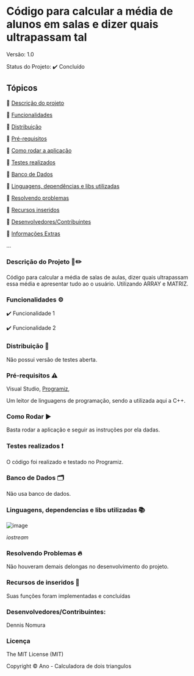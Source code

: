# Código para calcular a média de alunos em salas e dizer quais ultrapassam tal
Versão: 1.0

Status do Projeto:  ✔️ Concluído

## Tópicos
🔹 [Descrição do projeto](https://github.com/GatoEstunado/Construtor_Game#descri%C3%A7%C3%A3o-do-projeto-%EF%B8%8F)

🔹 [Funcionalidades](https://github.com/GatoEstunado/Construtor_Game#funcionalidades-%EF%B8%8F)

🔹 [Distribuição](https://github.com/GatoEstunado/Construtor_Game#distribui%C3%A7%C3%A3o-)

🔹 [Pré-requisitos](https://github.com/GatoEstunado/Construtor_Game#pr%C3%A9-requisitos-%EF%B8%8F)

🔹 [Como rodar a aplicação](https://github.com/GatoEstunado/Construtor_Game#como-rodar-%EF%B8%8F)

🔹 [Testes realizados](https://github.com/GatoEstunado/Construtor_Game#testes-realizados-)

🔹 [Banco de Dados](https://github.com/GatoEstunado/Construtor_Game#banco-de-dados-%EF%B8%8F)

🔹 [Linguagens, dependências e libs utilizadas](https://github.com/GatoEstunado/Construtor_Game#linguagens-dependencias-e-libs-utilizadas-)

🔹 [Resolvendo problemas](https://github.com/GatoEstunado/Construtor_Game#resolvendo-problemas-)

🔹 [Recursos inseridos](https://github.com/GatoEstunado/Construtor_Game#recursos-de-inseridos-)

🔹 [Desenvolvedores/Contribuintes](https://github.com/GatoEstunado/Construtor_Game#desenvolvedorescontribuintes)

🔹 [Informações Extras](https://github.com/GatoEstunado/Construtor_Game#licen%C3%A7a)

...


### Descrição do Projeto 🧾✏️
Código para calcular a média de salas de aulas, dizer quais ultrapassam essa média e apresentar tudo ao o usuário. Utilizando ARRAY e MATRIZ.


### Funcionalidades ⚙️
✔️ Funcionalidade 1

✔️ Funcionalidade 2



### Distribuição 💬
Não possui versão de testes aberta.




### Pré-requisitos ⚠️
Visual Studio, [Programiz](https://www.programiz.com/cpp-programming/online-compiler/),

Um leitor de linguagens de programação, sendo a utilizada aqui a C++.



### Como Rodar ▶️
Basta rodar a aplicação e seguir as instruções por ela dadas.




### Testes realizados ❗
O código foi realizado e testado no Programiz.




### Banco de Dados 🗂️
Não usa banco de dados.




### Linguagens, dependencias e libs utilizadas 📚

![image](https://user-images.githubusercontent.com/126710731/232641595-0d02a251-894e-4f87-b3b8-33ce204a6da7.png)

*iostream*




### Resolvendo Problemas 🔥
Não houveram demais delongas no desenvolvimento do projeto.




### Recursos de inseridos 🧰
Suas funções foram implementadas e concluídas


### Desenvolvedores/Contribuintes:
Dennis Nomura




### Licença
The MIT License (MIT)

Copyright ©️ Ano - Calculadora de dois triangulos
